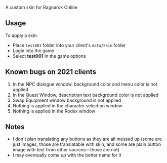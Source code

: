 A custom skin for Ragnarok Online

## Usage
To apply a skin:
* Place `test001` folder into your client's `data/Skin` folder
* Login into the game 
* Select **test001** in the game options

## Known bugs on 2021 clients
1. In the NPC dialogue window, background color and menu color is not applied
2. In the Quest Window, description text background color is not applied
3. Swap Equipment window background is not applied
4. Nothing is applied in the character selection window
5. Nothing is applied in the Rodex window

## Notes
* I don't plan translating any buttons as they are all messed up (some are just images, those are translatable with skin, and some are plain button image with text from other sources—those are not)
* I may eventually come up with the better name for it

